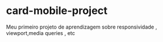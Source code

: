 # card-mobile-project
Meu primeiro projeto de aprendizagem sobre responsividade , viewport,media queries , etc
